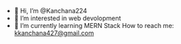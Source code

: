 - 👋 Hi, I’m @Kanchana224
- 👀 I’m interested in web devolopment
- 🌱 I’m currently learning MERN Stack
  How to reach me: kkanchana427@gmail.com

<!---
Kanchana224/Kanchana224 is a ✨ special ✨ repository because its `README.md` (this file) appears on your GitHub profile.
You can click the Preview link to take a look at your changes.
--->
